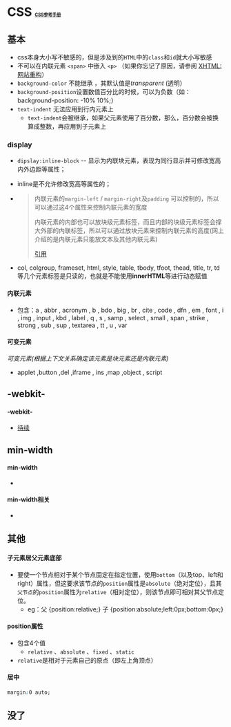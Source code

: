 # CSS <font size="1">[CSS参考手册](http://www.w3school.com.cn/cssref/index.asp)</font>

## 基本

* css本身大小写不敏感的，但是涉及到的`HTML`中的`class`和`id`就大小写敏感
* 不可以在内联元素 `<span>` 中嵌入 `<p>` （如果你忘记了原因，请参阅 [XHTML:网站重构](http://www.w3school.com.cn/xhtml/xhtml_structural_01.asp)） 
* `background-color` 不能继承 ，其默认值是*transparent* (透明）
* `background-position`设置数值百分比的时候，可以为负数（如：background-position: -10% 10%;）
* `text-indent` 无法应用到行内元素上
  * `text-indent`会被继承，如果父元素使用了百分数，那么，百分数会被换算成整数，再应用到子元素上



### display

* `dipslay:inline-block` -- 显示为内联块元素，表现为同行显示并可修改宽高内外边距等属性；

* inline是不允许修改宽高等属性的；

* > 内联元素的`margin-left` / `margin-right`及`padding` 可以控制的，所以可以通过这4个属性来控制内联元素的宽度 
  >
  > 内联元素的内部也可以放块级元素标签，而且内部的块级元素标签会撑大外部的内联标签，所以可以通过放块元素来控制内联元素的高度(网上介绍的是内联元素只能放文本及其他内联元素)
  >
  > [引用](https://blog.csdn.net/chen_zw/article/details/8713205)

* col, colgroup, frameset, html, style, table, tbody, tfoot, thead, title, tr, td 等几个元素标签是只读的，也就是不能使用**innerHTML**等进行动态赋值 

#### 内联元素

* 包含：a , abbr , acronym , b , bdo , big , br , cite , code , dfn , em , font , i , img , input , kbd , label , q , s , samp , select , small , span , strike , strong , sub , sup , textarea , tt , u , var



#### 可变元素

*可变元素(根据上下文关系确定该元素是块元素还是内联元素)*

* applet ,button ,del ,iframe , ins ,map ,object , script





## -webkit-

#### -webkit-

* [待续](https://www.cnblogs.com/zhru/p/3832968.html)

  

## min-width

#### min-width

* 

#### min-width相关

* 



## 其他

#### 子元素居父元素底部

* 要使一个节点相对于某个节点固定在指定位置，使用`bottom`（以及top、left和right）属性，但这要求该节点的`position`属性是`absolute`（绝对定位），且其`父节点`的`position`属性为`relative`（相对定位），则该节点即可相对其父节点定位。 
  * eg：父 {position:relative;}   子  {position:absolute;left:0px;bottom:0px;} 

#### position属性

* 包含4个值
  * `relative` 、`absolute` 、`fixed` 、`static` 
* `relative`是相对于元素自己的原点（即左上角顶点）

#### 居中

```css
margin:0 auto; 
```



## 没了



